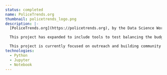 ```yaml
---
status: completed
name: PoliceTrends.org
thumbnail: policetrends_logo.png
description: |-
  [PoliceTrends.org](https://policetrends.org), by the Data Science Working Group, is a project to visualize the open budgets of San Francisco and Oakland and analyze trends in police spending and outcomes.

  This project has expanded to include tools to test balancing the budget yourself to explore the challenges involved.

  This project is currently focused on outreach and building community partnerships.
technologies:
  - Python
  - Jupyter
  - Notebook
---
```

